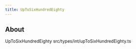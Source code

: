 ```yaml
---
title: UpToSixHundredEighty
---
```


## About

UpToSixHundredEighty src/types/int/upToSixHundredEighty.ts
